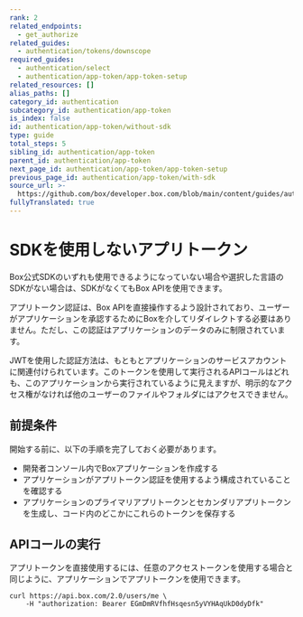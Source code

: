 ```yaml
---
rank: 2
related_endpoints:
  - get_authorize
related_guides:
  - authentication/tokens/downscope
required_guides:
  - authentication/select
  - authentication/app-token/app-token-setup
related_resources: []
alias_paths: []
category_id: authentication
subcategory_id: authentication/app-token
is_index: false
id: authentication/app-token/without-sdk
type: guide
total_steps: 5
sibling_id: authentication/app-token
parent_id: authentication/app-token
next_page_id: authentication/app-token/app-token-setup
previous_page_id: authentication/app-token/with-sdk
source_url: >-
  https://github.com/box/developer.box.com/blob/main/content/guides/authentication/app-token/without-sdk.md
fullyTranslated: true
---
```

# SDKを使用しないアプリトークン

Box公式SDKのいずれも使用できるようになっていない場合や選択した言語のSDKがない場合は、SDKがなくてもBox APIを使用できます。

アプリトークン認証は、Box APIを直接操作するよう設計されており、ユーザーがアプリケーションを承認するためにBoxを介してリダイレクトする必要はありません。ただし、この認証はアプリケーションのデータのみに制限されています。

<Message notice>

JWTを使用した認証方法は、もともとアプリケーションのサービスアカウントに関連付けられています。このトークンを使用して実行されるAPIコールはどれも、このアプリケーションから実行されているように見えますが、明示的なアクセス権がなければ他のユーザーのファイルやフォルダにはアクセスできません。

</Message>

## 前提条件

開始する前に、以下の手順を完了しておく必要があります。

* 開発者コンソール内でBoxアプリケーションを作成する
* アプリケーションがアプリトークン認証を使用するよう構成されていることを確認する
* アプリケーションのプライマリアプリトークンとセカンダリアプリトークンを生成し、コード内のどこかにこれらのトークンを保存する

## APIコールの実行

アプリトークンを直接使用するには、任意のアクセストークンを使用する場合と同じように、アプリケーションでアプリトークンを使用できます。

```curl
curl https://api.box.com/2.0/users/me \
    -H "authorization: Bearer EGmDmRVfhfHsqesn5yVYHAqUkD0dyDfk"

```